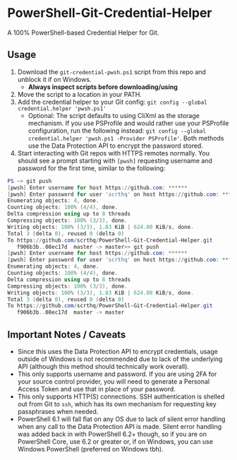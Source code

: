 # PowerShell-Git-Credential-Helper
A 100% PowerShell-based Credential Helper for Git.

## Usage

1. Download the `git-credential-pwsh.ps1` script from this repo and unblock it if on Windows.
   * **Always inspect scripts before downloading/using**
2. Move the script to a location in your PATH.
3. Add the credential helper to your Git config: `git config --global credential.helper 'pwsh.ps1'`
   * Optional: The script defaults to using CliXml as the storage mechanism. If you use PSProfile and would rather use your PSProfile configuration, run the following instead: `git config --global credential.helper 'pwsh.ps1 -Provider PSProfile'`. Both methods use the Data Protection API to encrypt the password stored.
4. Start interacting with Git repos with HTTPS remotes normally. You should see a prompt starting with `[pwsh]` requesting username and password for the first time, similar to the following:

```powershell
PS ~> git push
[pwsh] Enter username for host https://github.com: ******
[pwsh] Enter password for user 'scrthq' on host https://github.com: ****************************************
Enumerating objects: 4, done.
Counting objects: 100% (4/4), done.
Delta compression using up to 8 threads
Compressing objects: 100% (3/3), done.
Writing objects: 100% (3/3), 1.83 KiB | 624.00 KiB/s, done.
Total 3 (delta 0), reused 0 (delta 0)
To https://github.com/scrthq/PowerShell-Git-Credential-Helper.git
   f906b3b..08ec17d  master -> master>> git push
[pwsh] Enter username for host https://github.com: ******
[pwsh] Enter password for user 'scrthq' on host https://github.com: **********************************************
Enumerating objects: 4, done.
Counting objects: 100% (4/4), done.
Delta compression using up to 8 threads
Compressing objects: 100% (3/3), done.
Writing objects: 100% (3/3), 1.83 KiB | 624.00 KiB/s, done.
Total 3 (delta 0), reused 0 (delta 0)
To https://github.com/scrthq/PowerShell-Git-Credential-Helper.git
   f906b3b..08ec17d  master -> master
```

## Important Notes / Caveats

* Since this uses the Data Protection API to encrypt credentials, usage outside of Windows is not recommended due to lack of the underlying API (although this method should technically work overall).
* This only supports username and password. If you are using 2FA for your source control provider, you will need to generate a Personal Access Token and use that in place of your password.
* This only supports HTTP(S) connections. SSH authentication is shelled out from Git to `ssh`, which has its own mechanism for requesting key passphrases when needed.
* PowerShell 6.1 will fall flat on any OS due to lack of silent error handling when any call to the Data Protection API is made. Silent error handling was added back in with PowerShell 6.2+ though, so if you are on PowerShell Core, use 6.2 or greater or, if on Windows, you can use Windows PowerShell (preferred on Windows tbh).

